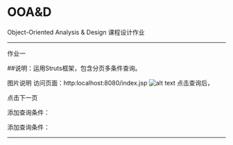 # OOA&D
Object-Oriented Analysis &amp; Design 
课程设计作业

-------------
作业一

##说明：运用Struts框架，包含分页多条件查询。


图片说明
访问页面：http:localhost:8080/index.jsp
![alt text](guitar/1.jpg "title")
点击查询后，

点击下一页

添加查询条件：

添加查询条件：


--------------